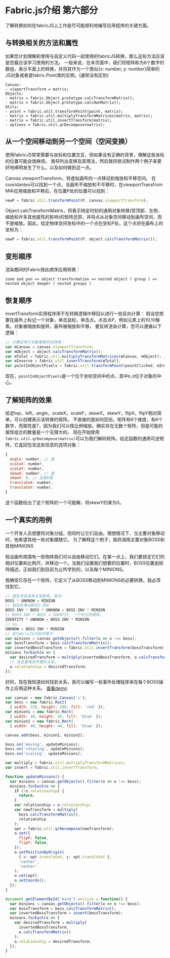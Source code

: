 # Fabric.js介绍 第六部分

了解转换如何在fabricJS上工作是尽可能顺利地编写应用程序的关键方面。

## 与转换相关的方法和属性

如果您计划理解和使用与自定义代码一起使用的fabricJS转换，那么这些方法应该是您最应该学习使用的方法。
一般来说，在本页面中，我们将矩阵称为6个数字的数组，表示平面上的转换，并将其作为一个类似{x: number, y: number}简单的JS对象或者是fabric.Point类的实例。(通常没有区别)

```
Canvas:
- vieportTransform = matrix;
Objects:
- matrix = fabric.Object.prototype.calcTransformMatrix();
- matrix = fabric.Object.prototype.calcOwnMatrix();
Utils:
- point = fabric.util.transformPoint(point, matrix);
- matrix = fabric.util.multiplyTransformMatrices(matrix, matrix);
- matrix = fabric.util.invertTransform(matrix);
- options = fabric.util.qrDecompose(matrix);
```

## 从一个空间移动到另一个空间（空间变换）
使用fabricJS常常需要与坐标和位置交互，但如果没有正确的背景，理解这些坐标的位置可能会很麻烦。
我将列出变换及其用法，然后我将尝试制作两个例子来更好地阐明发生了什么，以及如何做到这一点。

Canvas.viewportTransform，将虚拟画布的一点移动到缩放和平移空间。
在cooridantes可以找到一个点，当画布不缩放和不平移时，在viewportTransfrom M中应用缩放和平移后，在位置P处的位置可以找到：

```js
newP = fabric.util.transformPoint(P, canvas.viewportTransform);
```

Object.calcTransformMatrix，将表示特定时刻的通用对象转换(受顶部、左侧、缩放和许多其他属性的影响)的矩阵还原，并将点从对象空间移动到画布空间，而不是缩放。因此，给定物体空间坐标中的一个点在坐标P处，这个点将在画布上的坐标为：

```js
newP = fabric.util.transformPoint(P, object.calcTransformMatrix());
```

## 变形顺序
渲染期间的Fabric按此顺序应用转换：

```
zoom and pan => object transformation => nested object ( group ) => nested object deeper ( nested groups )
```

## 恢复顺序
invertTransform实用程序用于在转换逻辑中移回以进行一些反向计算：
假设您想要在画布上标记一个对象，单击鼠标，单击点。点击点P，例如元素上的10,10像素。对象被缩放和旋转，画布被缩放和平移。
要反转渲染计算，您可以遵循以下逻辑：

```js
// 计算应用于对象像素的总转换：
var mCanvas = canvas.viewportTransform;
var mObject = object.calcTransformMatrix();
var mTotal = fabric.util.multiplyTransformMatrices(mCanvas, mObject); // 反转顺序会产生错误的结果
var mInverse = fabric.util.invertTransform(mTotal);
var pointInObjectPixels = fabric.util.transformPoint(pointClicked, mInverse);
```

现在，```pointInObjectPixels```是一个位于坐标空间中的点，其中```0,0```位于对象的中心。

## 了解矩阵的效果

给定top，left，angle，scaleX，scaleY，skewX，skewY，flipX，flipY相对简单，可以创建表示该转换的矩阵。 不直接的是如何回去。矩阵有6个维度，有6个数字，而属性是7，因为我们可以按比例缩放。确实存在无数个矩阵，但是可能的属性组合的数量是一个无限大的。
现在开始使用```fabric.util.qrDecompose(matrix)```可以为我们解码矩阵。给定函数的通用可逆矩阵，它返回包含这些信息的选项对象：

```js
{
  angle: number, // 度
  scaleX: number,
  scaleY: number,
  skewX: number, // 度
  skewY: 0, // 总是0度
  translateX: number,
  translateY: number,
}
```

这个函数给出了这个矩阵的一个可能解，将skewY约束为0。

## 一个真实的用例

一个开发人员想要将对象分组，但同时让它们自由。理想情况下，当主要对象移动时，他希望其他一些对象跟随它。
为了解释这个例子，我将调用主要对象BOSS和其他MINIONS

假设画布周围有一些物体我们可以自由移动它们。在某一点上，我们要锁定它们的相对位置和比例尺，并移动一个。当我们设置我们想要的位置时，BOSS位置由矩阵描述，正如我们到目前为止所学到的，以及每个MINIONS。

我确信它存在一个矩阵，它定义了从BOSS移动到MINIONS的必要转换，我必须找到它。

```js
// 我在寻找未知关系矩阵，其中:
BOSS * UNKNOW = MINION
// 我向左乘以BOSS-INV
BOSS-INV * BOSS * UNKNOW = BOSS-INV * MINION
// BOSS-INV * BOSS = IDENTIY, 一个中立的矩阵。
IDENTITY * UNKNOW = BOSS-INV * MINION
// so...
UNKNOW = BOSS-INV * MINION
// 在fabricJS代码中等于:
var minions = canvas.getObjects().filter(o => o !== boss);
var bossTransform = boss.calcTransformMatrix();
var invertedBossTransform = fabric.util.invertTransform(bossTransform);
minions.forEach(o => {
  var desiredTransform = multiply(invertedBossTransform, o.calcTransformMatrix());
  // 在这里保存所需的关系。
  o.relationship = desiredTransform;
});
```

好的，现在我知道如何找到关系，我可以编写一些事件处理程序来在每个BOSS操作上应用这种关系。
[查看demo](http://fabricjs.com/using-transformations#bind)

```js
var canvas = new fabric.Canvas('c');
var boss = new fabric.Rect(
  { width: 150, height: 200, fill: 'red' });
var minion1 = new fabric.Rect(
  { width: 40, height: 40, fill: 'blue' });
var minion2 = new fabric.Rect(
  { width: 40, height: 40, fill: 'blue' });

canvas.add(boss, minion1, minion2);

boss.on('moving', updateMinions);
boss.on('rotating', updateMinions);
boss.on('scaling', updateMinions);

var multiply = fabric.util.multiplyTransformMatrices;
var invert = fabric.util.invertTransform;

function updateMinions() {
  var minions = canvas.getObjects().filter(o => o !== boss);
  minions.forEach(o => {
    if (!o.relationship) {
      return;
    }
    var relationship = o.relationship;
    var newTransform = multiply(
      boss.calcTransformMatrix(),
      relationship
    );
    opt = fabric.util.qrDecompose(newTransform);
    o.set({
      flipX: false,
      flipY: false,
    });
    o.setPositionByOrigin(
      { x: opt.translateX, y: opt.translateY },
      'center',
      'center'
    );
    o.set(opt);
    o.setCoords();
  });
}

document.getElementById('bind').onclick = function() {
  var minions = canvas.getObjects().filter(o => o !== boss);
  var bossTransform = boss.calcTransformMatrix();
  var invertedBossTransform = invert(bossTransform);
  minions.forEach(o => {
    var desiredTransform = multiply(
      invertedBossTransform,
      o.calcTransformMatrix()
    );
    o.relationship = desiredTransform;
  });
}
    
```

